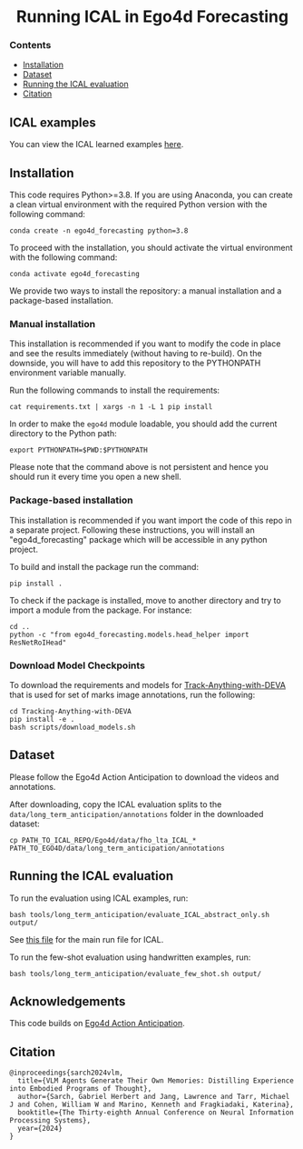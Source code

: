 <h1 align="center">
    Running ICAL in Ego4d Forecasting
</h1>

### Contents
<div class="toc">
<ul>
<li><a href="#installation"> Installation </a></li>
<li><a href="#dataset"> Dataset </a></li>
<li><a href="#running-the-ical-evaluation"> Running the ICAL evaluation </a></li>
<li><a href="#citation"> Citation </a></li>
</ul>
</div>

## ICAL examples
You can view the ICAL learned examples [here](https://github.com/Gabesarch/ICAL/tree/main/Ego4d/ego4d_forecasting/models/prompts/learned_examples/examples_ICAL_abstraction_phase/forecasting).

## Installation
This code requires Python>=3.8. If you are using Anaconda, you can create a clean virtual environment with the required Python version with the following command:

`conda create -n ego4d_forecasting python=3.8`

To proceed with the installation, you should activate the virtual environment with the following command:

`conda activate ego4d_forecasting`

We provide two ways to install the repository: a manual installation and a package-based installation. 

### Manual installation
This installation is recommended if you want to modify the code in place and see the results immediately (without having to re-build). On the downside, you will have to add this repository to the PYTHONPATH environment variable manually.

Run the following commands to install the requirements:

`cat requirements.txt | xargs -n 1 -L 1 pip install`

In order to make the `ego4d` module loadable, you should add the current directory to the Python path:

`export PYTHONPATH=$PWD:$PYTHONPATH`

Please note that the command above is not persistent and hence you should run it every time you open a new shell.

### Package-based installation
This installation is recommended if you want import the code of this repo in a separate project. Following these instructions, you will install an "ego4d_forecasting" package which will be accessible in any python project.

To build and install the package run the command:

`pip install .`

To check if the package is installed, move to another directory and try to import a module from the package. For instance:

```
cd ..
python -c "from ego4d_forecasting.models.head_helper import ResNetRoIHead"
```

### Download Model Checkpoints
To download the requirements and models for [Track-Anything-with-DEVA](https://github.com/hkchengrex/Tracking-Anything-with-DEVA/tree/main) that is used for set of marks image annotations, run the following:
```
cd Tracking-Anything-with-DEVA
pip install -e .
bash scripts/download_models.sh
```

## Dataset
Please follow the Ego4d Action Anticipation to download the videos and annotations.

After downloading, copy the ICAL evaluation splits to the `data/long_term_anticipation/annotations` folder in the downloaded dataset:

```
cp PATH_TO_ICAL_REPO/Ego4d/data/fho_lta_ICAL_* PATH_TO_EGO4D/data/long_term_anticipation/annotations
```

## Running the ICAL evaluation
To run the evaluation using ICAL examples, run:
```
bash tools/long_term_anticipation/evaluate_ICAL_abstract_only.sh output/
```

See [this file](https://github.com/Gabesarch/ICAL/blob/main/Ego4d/scripts/run_lta_gpt4v.py) for the main run file for ICAL.

To run the few-shot evaluation using handwritten examples, run:
```
bash tools/long_term_anticipation/evaluate_few_shot.sh output/
```

## Acknowledgements
This code builds on [Ego4d Action Anticipation](https://github.com/EGO4D/forecasting).

## Citation
```
@inproceedings{sarch2024vlm,
  title={VLM Agents Generate Their Own Memories: Distilling Experience into Embodied Programs of Thought},
  author={Sarch, Gabriel Herbert and Jang, Lawrence and Tarr, Michael J and Cohen, William W and Marino, Kenneth and Fragkiadaki, Katerina},
  booktitle={The Thirty-eighth Annual Conference on Neural Information Processing Systems},
  year={2024}
}
```
